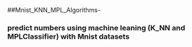 ##Mnist_KNN_MPL_Algorithms-
### predict numbers using machine leaning (K_NN and MPLClassifier) with Mnist datasets
